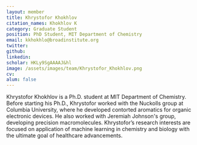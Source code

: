 ```yaml
---
layout: member
title: Khrystofor Khokhlov
citation_names: Khokhlov K
category: Graduate Student
position: PhD Student, MIT Department of Chemistry
email: kkhokhlo@broadinstitute.org
twitter: 
github: 
linkedin: 
scholar: HKLy9SgAAAAJ&hl
image: /assets/images/team/Khrystofor_Khokhlov.png
cv: 
alum: false
---
```


Khrystofor Khokhlov is a Ph.D. student at MIT Department of Chemistry. Before starting his Ph.D., Khrystofor worked with the Nuckolls group at Columbia University, where he developed contorted aromatics for organic electronic devices. He also worked with Jeremiah Johnson's group, developing precision macromolecules. Khrystofor’s research interests are focused on application of machine learning in chemistry and biology with the ultimate goal of healthcare advancements.
